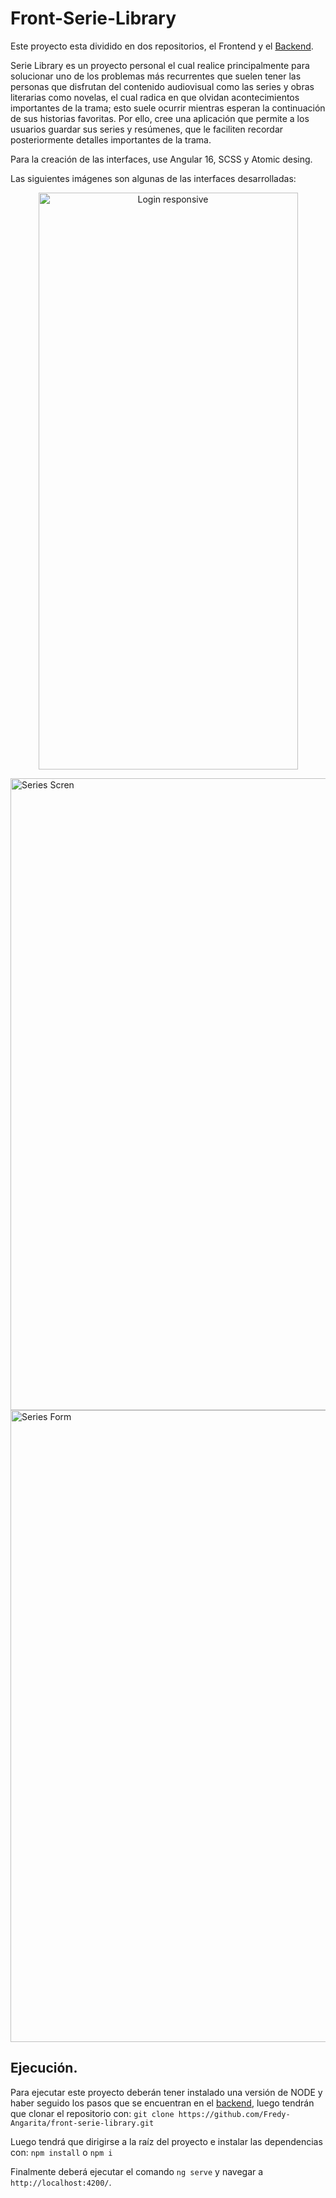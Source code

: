 # Front-Serie-Library

Este proyecto esta dividido en dos repositorios, el Frontend y el [Backend](https://github.com/Fredy-Angarita/Serie-Library).

Serie Library es un proyecto personal el cual realice principalmente para solucionar uno de los problemas más recurrentes que suelen tener las personas que disfrutan del contenido audiovisual como las series y obras literarias como novelas, el cual radica en que olvidan acontecimientos importantes de la trama; esto suele ocurrir mientras esperan la continuación de sus historias favoritas. Por ello, cree una aplicación que permite a los usuarios guardar sus series y resúmenes, que le faciliten recordar posteriormente detalles importantes de la trama.

Para la creación de las interfaces, use Angular 16, SCSS y Atomic desing.

Las siguientes imágenes son algunas de las interfaces desarrolladas:

<p align="center">
  <img width="415" height="923" alt="Login responsive" src="https://github.com/user-attachments/assets/6b3bd543-6f69-4c16-bc30-6810d4c9d5cf" />
</p>
<img width="1882" height="1011" alt="Series Scren" src="https://github.com/user-attachments/assets/4e939ccb-84d4-4db5-8abc-28d4497283ce" />
<img width="1882" height="1011" alt="Series Form" src="https://github.com/user-attachments/assets/5b37b0b1-ccfe-4c02-a36b-97eb4c4847ae" />


## Ejecución.

Para ejecutar este proyecto deberán tener instalado una versión de NODE y haber seguido los pasos que se encuentran en el [backend](https://github.com/Fredy-Angarita/Serie-Library),
luego tendrán que clonar el repositorio con:  `git clone https://github.com/Fredy-Angarita/front-serie-library.git`

Luego tendrá que dirigirse a la raíz del proyecto e instalar las dependencias con: `npm install` o  `npm i`

Finalmente deberá ejecutar el comando `ng serve` y navegar a `http://localhost:4200/`.
